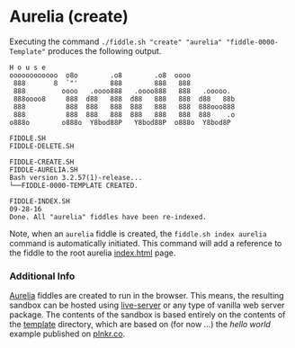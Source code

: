 Aurelia (create)
======

Executing the command `./fiddle.sh "create" "aurelia" "fiddle-0000-Template"` produces the following output.

    H o u s e
    oooooooooooo  o8o        .o8        .o8  oooo
     888       8  `"'        888        888   888
     888         oooo   .oooo888   .oooo888   888   .ooooo.
     888oooo8     888  d88   888  d88   888   888  d88   88b
     888          888  888   888  888   888   888  888ooo888
     888          888  888   888  888   888   888  888    .o
    o888o        o888o  Y8bod88P   Y8bod88P  o888o  Y8bod8P
    
    FIDDLE.SH
    FIDDLE-DELETE.SH
    
    FIDDLE-CREATE.SH
    FIDDLE-AURELIA.SH
    Bash version 3.2.57(1)-release...
    └──FIDDLE-0000-TEMPLATE CREATED.
    
    FIDDLE-INDEX.SH
    09-28-16
    Done. All "aurelia" fiddles have been re-indexed.


Note, when an `aurelia` fiddle is created, the `fiddle.sh index aurelia` command is automatically initiated.  This 
command will add a reference to the fiddle to the root aurelia [index.html](index.html) page.


### Additional Info

[Aurelia](../aurelia) fiddles are created to run in the browser.  This means, the resulting sandbox can
be hosted using [live-server](https://www.npmjs.com/package/live-server) or any type of vanilla web server
package. The contents of the sandbox is based entirely on the contents of the [template](template) directory, which
are based on (for now ...) the _hello world_ example published on [plnkr.co](http://plnkr.co/edit/5vMoxM?p=preview).
